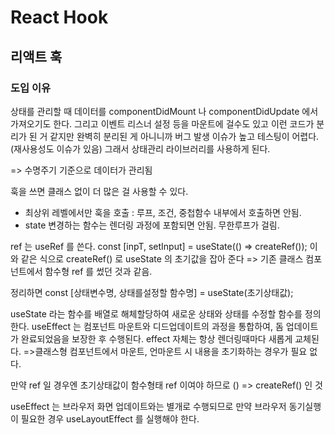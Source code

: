 # React Hook

## 리액트 훅

### 도입 이유

상태를 관리할 때 데이터를 componentDidMount 나 componentDidUpdate 에서 가져오기도 한다. 그리고 이벤트 리스너 설정 등을 마운트에 걸수도 있고 이런 코드가 분리가 된 거 같지만 완벽히 분리된 게 아니니까 버그 발생 이슈가 높고 테스팅이 어렵다.\(재사용성도 이슈가 있음\) 그래서 상태관리 라이브러리를 사용하게 된다.

=&gt; 수명주기 기준으로 데이터가 관리됨

훅을 쓰면 클래스 없이 더 많은 걸 사용할 수 있다.

* 최상위 레벨에서만 훅을 호출 : 루프, 조건, 중첩함수 내부에서 호출하면 안됨.
* state 변경하는 함수는 렌더링 과정에 포함되면 안됨. 무한루프가 걸림.

ref 는 useRef 를 쓴다. const \[inpT, setInput\] = useState\(\(\) =&gt; createRef\(\)\); 이와 같은 식으로 createRef\(\) 로 useState 의 초기값을 잡아 준다 =&gt; 기존 클래스 컴포넌트에서 함수형 ref 를 썼던 것과 같음.

정리하면 const \[상태변수명, 상태를설정할 함수명\] = useState\(초기상태값\);

useState 라는 함수를 배열로 해체할당하여 새로운 상태와 상태를 수정할 함수를 정의한다. useEffect 는 컴포넌트 마운트와 디드업데이트의 과정을 통합하여, 돔 업데이트가 완료되었음을 보장한 후 수행된다. effect 자체는 항상 렌더링때마다 새롭게 교체된다. =&gt;클래스형 컴포넌트에서 마운트, 언마운트 시 내용을 초기화하는 경우가 필요 없다.

만약 ref 일 경우엔 초기상태값이 함수형태 ref 이여야 하므로 \(\) =&gt; createRef\(\) 인 것

useEffect 는 브라우저 화면 업데이트와는 별개로 수행되므로 만약 브라우저 동기실행이 필요한 경우 useLayoutEffect 를 실행해야 한다.

